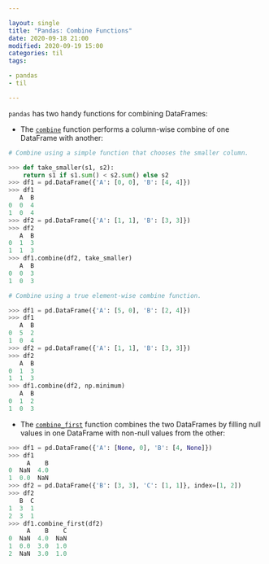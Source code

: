```yaml
---

layout: single
title: "Pandas: Combine Functions"
date: 2020-09-18 21:00
modified: 2020-09-19 15:00
categories: til
tags:

- pandas
- til

---
```


`pandas` has two handy functions for combining DataFrames:

- The
  [`combine`](https://pandas.pydata.org/pandas-docs/stable/reference/api/pandas.DataFrame.combine.html)
  function performs a column-wise combine of one DataFrame with another:

```python
# Combine using a simple function that chooses the smaller column.

>>> def take_smaller(s1, s2):
    return s1 if s1.sum() < s2.sum() else s2
>>> df1 = pd.DataFrame({'A': [0, 0], 'B': [4, 4]})
>>> df1
   A  B
0  0  4
1  0  4
>>> df2 = pd.DataFrame({'A': [1, 1], 'B': [3, 3]})
>>> df2
   A  B
0  1  3
1  1  3
>>> df1.combine(df2, take_smaller)
   A  B
0  0  3
1  0  3

# Combine using a true element-wise combine function.

>>> df1 = pd.DataFrame({'A': [5, 0], 'B': [2, 4]})
>>> df1
   A  B
0  5  2
1  0  4
>>> df2 = pd.DataFrame({'A': [1, 1], 'B': [3, 3]})
>>> df2
   A  B
0  1  3
1  1  3
>>> df1.combine(df2, np.minimum)
   A  B
0  1  2
1  0  3
```

- The
  [`combine_first`](https://pandas.pydata.org/pandas-docs/stable/reference/api/pandas.DataFrame.combine_first.html)
  function combines the two DataFrames by filling null values in one
  DataFrame with non-null values from the other:

```python
>>> df1 = pd.DataFrame({'A': [None, 0], 'B': [4, None]})
>>> df1
     A    B
0  NaN  4.0
1  0.0  NaN
>>> df2 = pd.DataFrame({'B': [3, 3], 'C': [1, 1]}, index=[1, 2])
>>> df2
   B  C
1  3  1
2  3  1
>>> df1.combine_first(df2)
     A    B    C
0  NaN  4.0  NaN
1  0.0  3.0  1.0
2  NaN  3.0  1.0
```

